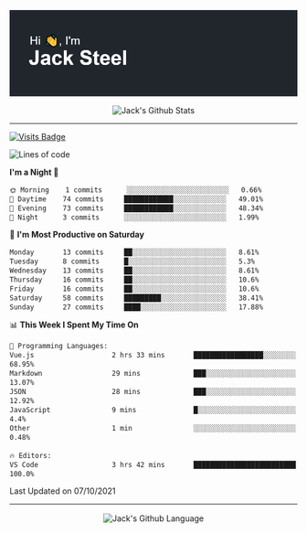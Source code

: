 <p align="center">
  <img align="center" src="https://github.com/JackSteel97/JackSteel97/blob/main/header.png?raw=true" alt="Hi, I'm Jack Steel" /> 
 </p>
<p align="center">
 <img align="center" src="https://github-readme-stats.vercel.app/api?username=jacksteel97&show_icons=true&count_private=true&theme=dracula" alt="Jack's Github Stats" /> 
</p>

<hr/>

[![Visits Badge](https://badges.pufler.dev/visits/JackSteel97/JackSteel97?color=blue&label=Profile%20Visits)](https://github.com/JackSteel97)
<!--START_SECTION:waka-->
![Lines of code](https://img.shields.io/badge/From%20Hello%20World%20I%27ve%20Written-1.4%20million%20lines%20of%20code-blue)

**I'm a Night 🦉** 

```text
🌞 Morning    1 commits      ░░░░░░░░░░░░░░░░░░░░░░░░░   0.66% 
🌆 Daytime    74 commits     ████████████░░░░░░░░░░░░░   49.01% 
🌃 Evening    73 commits     ████████████░░░░░░░░░░░░░   48.34% 
🌙 Night      3 commits      ░░░░░░░░░░░░░░░░░░░░░░░░░   1.99%

```
📅 **I'm Most Productive on Saturday** 

```text
Monday       13 commits     ██░░░░░░░░░░░░░░░░░░░░░░░   8.61% 
Tuesday      8 commits      █░░░░░░░░░░░░░░░░░░░░░░░░   5.3% 
Wednesday    13 commits     ██░░░░░░░░░░░░░░░░░░░░░░░   8.61% 
Thursday     16 commits     ██░░░░░░░░░░░░░░░░░░░░░░░   10.6% 
Friday       16 commits     ██░░░░░░░░░░░░░░░░░░░░░░░   10.6% 
Saturday     58 commits     █████████░░░░░░░░░░░░░░░░   38.41% 
Sunday       27 commits     ████░░░░░░░░░░░░░░░░░░░░░   17.88%

```


📊 **This Week I Spent My Time On** 

```text
💬 Programming Languages: 
Vue.js                   2 hrs 33 mins       █████████████████░░░░░░░░   68.95% 
Markdown                 29 mins             ███░░░░░░░░░░░░░░░░░░░░░░   13.07% 
JSON                     28 mins             ███░░░░░░░░░░░░░░░░░░░░░░   12.92% 
JavaScript               9 mins              █░░░░░░░░░░░░░░░░░░░░░░░░   4.4% 
Other                    1 min               ░░░░░░░░░░░░░░░░░░░░░░░░░   0.48%

🔥 Editors: 
VS Code                  3 hrs 42 mins       █████████████████████████   100.0%

```


 Last Updated on 07/10/2021
<!--END_SECTION:waka-->

<hr/>

<p align="center">
    <img align="center" src="https://github-readme-stats.vercel.app/api/top-langs/?username=jacksteel97&langs_count=10&layout=compact&theme=dracula" alt="Jack's Github Language" /> 
</p>
